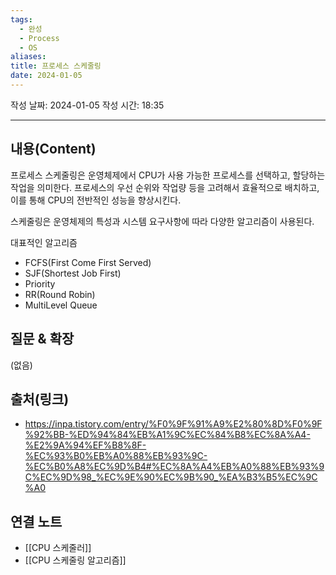 ```yaml
---
tags:
  - 완성
  - Process
  - OS
aliases:
title: 프로세스 스케줄링
date: 2024-01-05
---
```

작성 날짜: 2024-01-05
작성 시간: 18:35


----
## 내용(Content)
프로세스 스케줄링은 운영체제에서 CPU가 사용 가능한 프로세스를 선택하고, 할당하는 작업을 의미한다. 프로세스의 우선 순위와 작업량 등을 고려해서 효율적으로 배치하고, 이를 통해 CPU의 전반적인 성능을 향상시킨다. 

스케줄링은 운영체제의 특성과 시스템 요구사항에 따라 다양한 알고리즘이 사용된다.

대표적인 알고리즘

- FCFS(First Come First Served)
- SJF(Shortest Job First)
- Priority
- RR(Round Robin)
- MultiLevel Queue

## 질문 & 확장

(없음)

## 출처(링크)
- https://inpa.tistory.com/entry/%F0%9F%91%A9%E2%80%8D%F0%9F%92%BB-%ED%94%84%EB%A1%9C%EC%84%B8%EC%8A%A4-%E2%9A%94%EF%B8%8F-%EC%93%B0%EB%A0%88%EB%93%9C-%EC%B0%A8%EC%9D%B4#%EC%8A%A4%EB%A0%88%EB%93%9C%EC%9D%98_%EC%9E%90%EC%9B%90_%EA%B3%B5%EC%9C%A0

## 연결 노트
- [[CPU 스케줄러]]
- [[CPU 스케줄링 알고리즘]]









